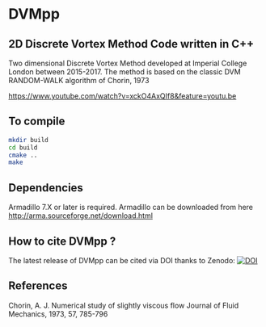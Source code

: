 # DVMpp

2D Discrete Vortex Method Code written in C++
-----------------------------------------------------------
Two dimensional Discrete Vortex Method developed at 
Imperial College London between 2015-2017. The method
is based on the classic DVM RANDOM-WALK algorithm of Chorin, 1973

https://www.youtube.com/watch?v=xckO4AxQIf8&feature=youtu.be

To compile
-----------

```bash
mkdir build
cd build
cmake ..
make 
```

Dependencies
--------------
Armadillo 7.X or later is required. Armadillo can be downloaded from here
http://arma.sourceforge.net/download.html



How to cite DVMpp ?
--------------------
The latest release of DVMpp can be cited via DOI thanks to Zenodo:
[![DOI](https://zenodo.org/badge/96229133.svg)](https://zenodo.org/badge/latestdoi/96229133)


References
----------
Chorin, A. J. Numerical study of slightly viscous flow Journal of Fluid Mechanics, 1973, 57, 785-796

